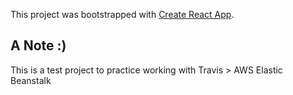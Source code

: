 This project was bootstrapped with [Create React App](https://github.com/facebook/create-react-app).

## A Note :)

This is a test project to practice working with Travis > AWS Elastic Beanstalk